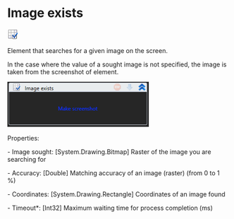 # Image exists

![](<../../../.gitbook/assets/0 (58).png>)

Element that searches for a given image on the screen.

In the case where the value of a sought image is not specified, the image is taken from the screenshot of element.

![](<../../../.gitbook/assets/1 (11).png>)

Properties:

&#x20;\- Image sought: \[System.Drawing.Bitmap] Raster of the image you are searching for

&#x20;\- Accuracy: \[Double] Matching accuracy of an image (raster) (from 0 to 1 %)

&#x20;\- Coordinates: \[System.Drawing.Rectangle] Coordinates of an image found

&#x20;\- Timeout\*: \[Int32] Maximum waiting time for process completion (ms)
